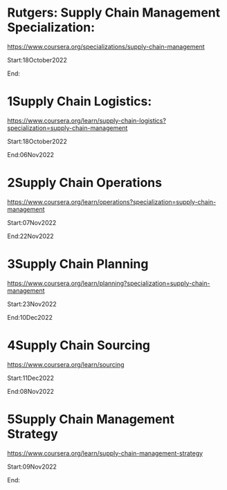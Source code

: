 # Rutgers: Supply Chain Management Specialization:

https://www.coursera.org/specializations/supply-chain-management

Start:18October2022

End:

# 1Supply Chain Logistics:

https://www.coursera.org/learn/supply-chain-logistics?specialization=supply-chain-management

Start:18October2022

End:06Nov2022

# 2Supply Chain Operations

https://www.coursera.org/learn/operations?specialization=supply-chain-management

Start:07Nov2022

End:22Nov2022

# 3Supply Chain Planning

https://www.coursera.org/learn/planning?specialization=supply-chain-management

Start:23Nov2022

End:10Dec2022

# 4Supply Chain Sourcing

https://www.coursera.org/learn/sourcing

Start:11Dec2022

End:08Nov2022

# 5Supply Chain Management Strategy

https://www.coursera.org/learn/supply-chain-management-strategy

Start:09Nov2022

End:
